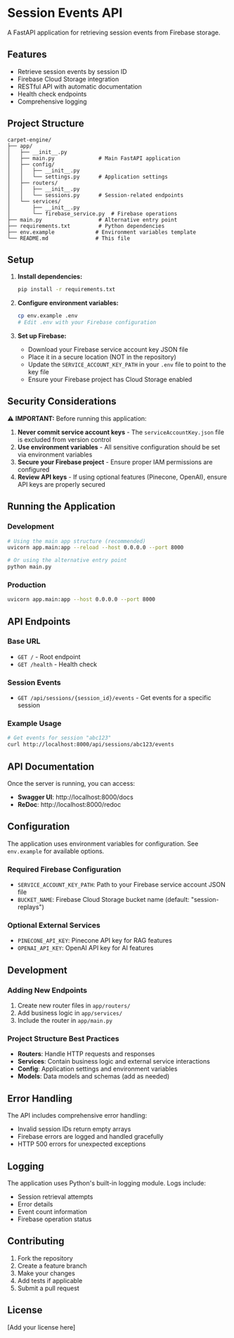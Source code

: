 # Session Events API

A FastAPI application for retrieving session events from Firebase storage.

## Features

- Retrieve session events by session ID
- Firebase Cloud Storage integration
- RESTful API with automatic documentation
- Health check endpoints
- Comprehensive logging

## Project Structure

```
carpet-engine/
├── app/
│   ├── __init__.py
│   ├── main.py              # Main FastAPI application
│   ├── config/
│   │   ├── __init__.py
│   │   └── settings.py      # Application settings
│   ├── routers/
│   │   ├── __init__.py
│   │   └── sessions.py      # Session-related endpoints
│   └── services/
│       ├── __init__.py
│       └── firebase_service.py  # Firebase operations
├── main.py                  # Alternative entry point
├── requirements.txt         # Python dependencies
├── env.example             # Environment variables template
└── README.md               # This file
```

## Setup

1. **Install dependencies:**
   ```bash
   pip install -r requirements.txt
   ```

2. **Configure environment variables:**
   ```bash
   cp env.example .env
   # Edit .env with your Firebase configuration
   ```

3. **Set up Firebase:**
   - Download your Firebase service account key JSON file
   - Place it in a secure location (NOT in the repository)
   - Update the `SERVICE_ACCOUNT_KEY_PATH` in your `.env` file to point to the key file
   - Ensure your Firebase project has Cloud Storage enabled

## Security Considerations

⚠️ **IMPORTANT:** Before running this application:

1. **Never commit service account keys** - The `serviceAccountKey.json` file is excluded from version control
2. **Use environment variables** - All sensitive configuration should be set via environment variables
3. **Secure your Firebase project** - Ensure proper IAM permissions are configured
4. **Review API keys** - If using optional features (Pinecone, OpenAI), ensure API keys are properly secured

## Running the Application

### Development
```bash
# Using the main app structure (recommended)
uvicorn app.main:app --reload --host 0.0.0.0 --port 8000

# Or using the alternative entry point
python main.py
```

### Production
```bash
uvicorn app.main:app --host 0.0.0.0 --port 8000
```

## API Endpoints

### Base URL
- `GET /` - Root endpoint
- `GET /health` - Health check

### Session Events
- `GET /api/sessions/{session_id}/events` - Get events for a specific session

### Example Usage

```bash
# Get events for session "abc123"
curl http://localhost:8000/api/sessions/abc123/events
```

## API Documentation

Once the server is running, you can access:
- **Swagger UI**: http://localhost:8000/docs
- **ReDoc**: http://localhost:8000/redoc

## Configuration

The application uses environment variables for configuration. See `env.example` for available options.

### Required Firebase Configuration
- `SERVICE_ACCOUNT_KEY_PATH`: Path to your Firebase service account JSON file
- `BUCKET_NAME`: Firebase Cloud Storage bucket name (default: "session-replays")

### Optional External Services
- `PINECONE_API_KEY`: Pinecone API key for RAG features
- `OPENAI_API_KEY`: OpenAI API key for AI features

## Development

### Adding New Endpoints

1. Create new router files in `app/routers/`
2. Add business logic in `app/services/`
3. Include the router in `app/main.py`

### Project Structure Best Practices

- **Routers**: Handle HTTP requests and responses
- **Services**: Contain business logic and external service interactions
- **Config**: Application settings and environment variables
- **Models**: Data models and schemas (add as needed)

## Error Handling

The API includes comprehensive error handling:
- Invalid session IDs return empty arrays
- Firebase errors are logged and handled gracefully
- HTTP 500 errors for unexpected exceptions

## Logging

The application uses Python's built-in logging module. Logs include:
- Session retrieval attempts
- Error details
- Event count information
- Firebase operation status

## Contributing

1. Fork the repository
2. Create a feature branch
3. Make your changes
4. Add tests if applicable
5. Submit a pull request

## License

[Add your license here] 
